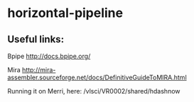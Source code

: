 # horizontal-pipeline

## Useful links:

Bpipe http://docs.bpipe.org/

Mira http://mira-assembler.sourceforge.net/docs/DefinitiveGuideToMIRA.html


Running it on Merri, here: /vlsci/VR0002/shared/hdashnow

